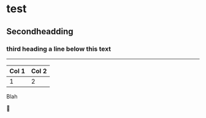 # test

## Secondheadding

### third heading a line below this text

---

| Col 1 | Col 2 |
| ----  | ----- |
| 1     |  2    | 


Blah 

:shit: 

